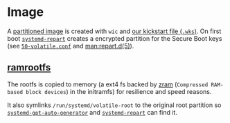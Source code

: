 # Image

A [partitioned image](https://docs.yoctoproject.org/dev-manual/common-tasks.html#creating-partitioned-images-using-wic) is created with `wic` and [our kickstart file (`.wks`)](../meta-k8s-setup/wic/mukube.wks.in). On first boot [`systemd-repart`](https://www.freedesktop.org/software/systemd/man/systemd-repart.html) creates a encrypted partition for the Secure Boot keys (see [`50-volatile.conf`](../meta-k8s-setup/recipes-core/base-files/base-files/50-volatile.conf) and [man:repart.d(5)](https://www.freedesktop.org/software/systemd/man/repart.d.html)).

## [ramrootfs](../meta-k8s-setup/recipes-core/initrdscripts/initramfs-framework/ramrootfs)

The rootfs is copied to memory (a ext4 fs backed by [zram](https://www.kernel.org/doc/html/latest/admin-guide/blockdev/zram.html) (`Compressed RAM-based block devices`) in the initramfs) for resilience and speed reasons.

It also symlinks `/run/systemd/volatile-root` to the original root partition so [`systemd-gpt-auto-generator`](https://www.freedesktop.org/software/systemd/man/systemd-gpt-auto-generator.html) and [`systemd-repart`](https://www.freedesktop.org/software/systemd/man/systemd-repart.html) can find it.